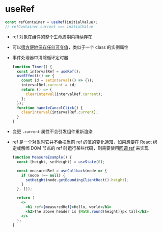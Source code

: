 # useRef

```jsx
const refContainer = useRef(initialValue);
// refContainer.current === initialValue
```

- ref 对象在组件的整个生命周期内持续存在
- 可以[很方便地保存任何可变值](https://zh-hans.reactjs.org/docs/hooks-faq.html#is-there-something-like-instance-variables)，类似于一个 class 的实例属性
- 事件处理器中清除循环定时器
    
    ```jsx
    function Timer() {
      const intervalRef = useRef();
      useEffect(() => {
        const id = setInterval(() => {});
        intervalRef.current = id;
        return () => {
          clearInterval(intervalRef.current);
        };
      });
      function handleCancelClick() {
        clearInterval(intervalRef.current);
      }
    }
    ```
    
- 变更 `.current` 属性不会引发组件重新渲染
- ref 是一个对象时它并不会把当前 ref 的值的变化通知，如果想要在 React 绑定或解绑 DOM 节点的 ref 时运行某些代码，则需要使用[回调 ref](https://zh-hans.reactjs.org/docs/hooks-faq.html#how-can-i-measure-a-dom-node) 来实现
    
    ```jsx
    function MeasureExample() {
      const [height, setHeight] = useState(0);
    
      const measuredRef = useCallback(node => {
        if (node !== null) {
          setHeight(node.getBoundingClientRect().height);
        }
      }, []);
    
      return (
        <>
          <h1 ref={measuredRef}>Hello, world</h1>
          <h2>The above header is {Math.round(height)}px tall</h2>
        </>
      );
    }
    ```